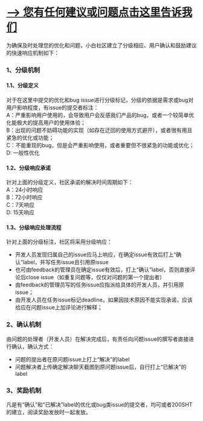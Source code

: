 # [--> 您有任何建议或问题点击这里告诉我们](https://github.com/sibbay-ai/feedback/issues/new)

为确保及时处理您的优化和问题，小白社区建立了分级相应、用户确认和鼓励建议的快速响应机制如下：
### 1、分级机制  
#### 1.1、分级定义  
对于在这里中提交的优化和bug issue进行分级标记，分级的依据是需求或bug对用户影响程度，有issue的提交者标注：  
A：严重影响用户使用的，会导致用户会反感我们产品的bug，或者一个较简单优化能极大的提高用户的使用体验；  
B：出现的问题不妨碍功能的实现（如存在迂回的使用方式避开），或者很有用且紧急的优化或功能；  
C：不能重现的bug，但是会严重影响使用，或者重要但不很紧急的功能或优化；  
D: 一般性优化 
#### 1.2、分级响应承诺   
针对上面的分级定义，社区承诺的解决时间周期如下：  
A：24小时响应  
B：72小时响应  
C：7天响应    
D: 15天响应   
#### 1.3、分级响应处理流程   
针对上面的分级标注，社区将采用分级响应：  
- 开发人员发现归属自己的issue应马上响应，在确定issue有效后打上“确认”label，并写任务issue且引用原issue
- 也可由feedback的管理员在确定issue有效后，打上“确认”label，否则直接评论后close issue（如重复问题等，仅仅对问题的第一个提出者）  
- 由feedback的管理员写的任务issue应指派给具体的开发人员，并引用原issue；  
- 由开发人员在任务issue标记deadline，如果因技术原因不能实现承诺，应该给应在问题issue上加评论进行解释；  
### 2、确认机制
由问题的处理者（开发人员）在解决完成后，有责任向问题issue的撰写者直接进行确认，确认方式：
- 问题的提出者在原问题issue上打上“解决”的label
- 问题解决者上传确定解决聊天截图到原问题issue后，自行打上“已解决”的label  
### 3、奖励机制
凡是有“确认”和“已解决”label的优化或bug类issue的提交者，均可或者200SHT的建立，阅读奖励发放时一起发放。


